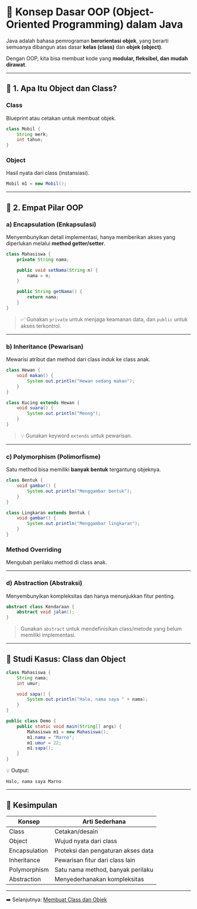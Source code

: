 # 🧭 Konsep Dasar OOP (Object-Oriented Programming) dalam Java

Java adalah bahasa pemrograman **berorientasi objek**, yang berarti semuanya dibangun atas dasar **kelas (class)** dan **objek (object)**.

Dengan OOP, kita bisa membuat kode yang **modular, fleksibel, dan mudah dirawat**.

---

## 🧠 1. Apa Itu Object dan Class?

### Class
Blueprint atau cetakan untuk membuat objek.

```java
class Mobil {
    String merk;
    int tahun;
}
````

### Object

Hasil nyata dari class (instansiasi).

```java
Mobil m1 = new Mobil();
```

---

## 🎯 2. Empat Pilar OOP

### a) **Encapsulation (Enkapsulasi)**

Menyembunyikan detail implementasi, hanya memberikan akses yang diperlukan melalui **method getter/setter**.

```java
class Mahasiswa {
    private String nama;

    public void setNama(String n) {
        nama = n;
    }

    public String getNama() {
        return nama;
    }
}
```

> ✅ Gunakan `private` untuk menjaga keamanan data, dan `public` untuk akses terkontrol.

---

### b) **Inheritance (Pewarisan)**

Mewarisi atribut dan method dari class induk ke class anak.

```java
class Hewan {
    void makan() {
        System.out.println("Hewan sedang makan");
    }
}

class Kucing extends Hewan {
    void suara() {
        System.out.println("Meong");
    }
}
```

> 💡 Gunakan keyword `extends` untuk pewarisan.

---

### c) **Polymorphism (Polimorfisme)**

Satu method bisa memiliki **banyak bentuk** tergantung objeknya.

```java
class Bentuk {
    void gambar() {
        System.out.println("Menggambar bentuk");
    }
}

class Lingkaran extends Bentuk {
    void gambar() {
        System.out.println("Menggambar lingkaran");
    }
}
```

### Method Overriding

Mengubah perilaku method di class anak.

---

### d) **Abstraction (Abstraksi)**

Menyembunyikan kompleksitas dan hanya menunjukkan fitur penting.

```java
abstract class Kendaraan {
    abstract void jalan();
}
```

> Gunakan `abstract` untuk mendefinisikan class/metode yang belum memiliki implementasi.

---

## 🧪 Studi Kasus: Class dan Object

```java
class Mahasiswa {
    String nama;
    int umur;

    void sapa() {
        System.out.println("Halo, nama saya " + nama);
    }
}

public class Demo {
    public static void main(String[] args) {
        Mahasiswa m1 = new Mahasiswa();
        m1.nama = "Marno";
        m1.umur = 22;
        m1.sapa();
    }
}
```

💡 Output:

```
Halo, nama saya Marno
```

---

## 📌 Kesimpulan

| Konsep        | Arti Sederhana                     |
| ------------- | ---------------------------------- |
| Class         | Cetakan/desain                     |
| Object        | Wujud nyata dari class             |
| Encapsulation | Proteksi dan pengaturan akses data |
| Inheritance   | Pewarisan fitur dari class lain    |
| Polymorphism  | Satu nama method, banyak perilaku  |
| Abstraction   | Menyederhanakan kompleksitas       |

---

➡️ Selanjutnya: [Membuat Class dan Objek](class_objek.md)